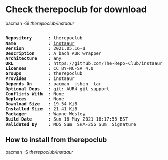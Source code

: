 # Check therepoclub for download

pacman -Si *therepoclub/instaaur*

<div class="highlight"><pre class="highlight"><text>
<b>Repository</b>      : therepoclub
<b>Name</b>            : <a href="../../x86_64/instaaur-2021.05.16-1-any.pkg.tar.zst">instaaur</a>
<b>Version</b>         : 2021.05.16-1
<b>Description</b>     : A bach AUR wrapper
<b>Architecture</b>    : any
<b>URL</b>             : https://github.com/The-Repo-Club/instaaur
<b>Licenses</b>        : CC BY-NC-SA 4.0
<b>Groups</b>          : therepoclub
<b>Provides</b>        : instaaur
<b>Depends On</b>      : pacman  jshon  tar
<b>Optional Deps</b>   : git: AUR4 git support
<b>Conflicts With</b>  : None
<b>Replaces</b>        : None
<b>Download Size</b>   : 19.54 KiB
<b>Installed Size</b>  : 21.41 KiB
<b>Packager</b>        : Wayne Wesley <wayne6324@gmail.com>
<b>Build Date</b>      : Sun 16 May 2021 18:17:55 BST
<b>Validated By</b>    : MD5 Sum  SHA-256 Sum  Signature
</text></pre></div>

## How to install from therepoclub

pacman -S *therepoclub/instaaur*
